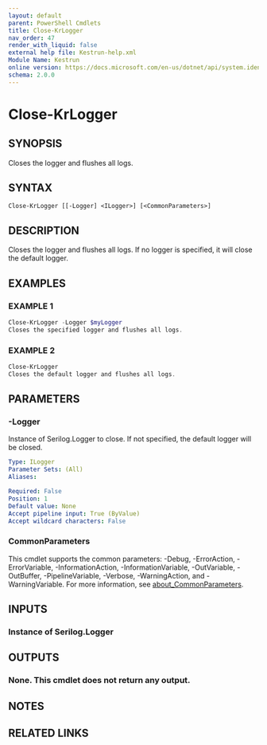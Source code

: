 ```yaml
---
layout: default
parent: PowerShell Cmdlets
title: Close-KrLogger
nav_order: 47
render_with_liquid: false
external help file: Kestrun-help.xml
Module Name: Kestrun
online version: https://docs.microsoft.com/en-us/dotnet/api/system.identitymodel.tokens.jwt.jwtsecuritytoken?view=azure-dotnet
schema: 2.0.0
---
```


# Close-KrLogger

## SYNOPSIS
Closes the logger and flushes all logs.

## SYNTAX

```
Close-KrLogger [[-Logger] <ILogger>] [<CommonParameters>]
```

## DESCRIPTION
Closes the logger and flushes all logs.
If no logger is specified, it will close the default logger.

## EXAMPLES

### EXAMPLE 1
```powershell
Close-KrLogger -Logger $myLogger
Closes the specified logger and flushes all logs.
```

### EXAMPLE 2
```powershell
Close-KrLogger
Closes the default logger and flushes all logs.
```

## PARAMETERS

### -Logger
Instance of Serilog.Logger to close.
If not specified, the default logger will be closed.

```yaml
Type: ILogger
Parameter Sets: (All)
Aliases:

Required: False
Position: 1
Default value: None
Accept pipeline input: True (ByValue)
Accept wildcard characters: False
```

### CommonParameters
This cmdlet supports the common parameters: -Debug, -ErrorAction, -ErrorVariable, -InformationAction, -InformationVariable, -OutVariable, -OutBuffer, -PipelineVariable, -Verbose, -WarningAction, and -WarningVariable. For more information, see [about_CommonParameters](http://go.microsoft.com/fwlink/?LinkID=113216).

## INPUTS

### Instance of Serilog.Logger
## OUTPUTS

### None. This cmdlet does not return any output.
## NOTES

## RELATED LINKS
